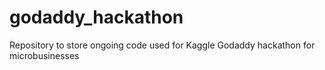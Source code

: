 # godaddy_hackathon
Repository to store ongoing code used for Kaggle Godaddy hackathon for microbusinesses
